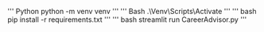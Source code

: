 ''' Python
python -m venv venv
'''
''' Bash
.\Venv\Scripts\Activate
'''
''' bash
pip install -r requirements.txt
'''
''' bash
streamlit run CareerAdvisor.py
'''
